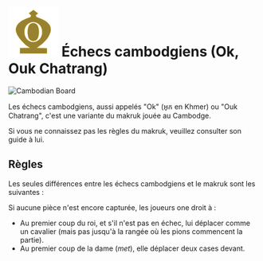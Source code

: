 # ![Cambodian](https://github.com/gbtami/pychess-variants/blob/master/static/icons/cambodian.svg) Échecs cambodgiens (Ok, Ouk Chatrang)

![Cambodian Board](https://github.com/gbtami/pychess-variants/blob/master/static/images/MakrukGuide/Makruk.png?raw=true)

Les échecs cambodgiens, aussi appelés "Ok" (អុក en Khmer) ou "Ouk Chatrang", c'est une variante du makruk jouée au Cambodge.

Si vous ne connaissez pas les règles du makruk, veuillez consulter son guide à lui.

## Règles

Les seules différences entre les échecs cambodgiens et le makruk sont les suivantes :

Si aucune pièce n'est encore capturée, les joueurs one droit à :
* Au premier coup du roi, et s'il n'est pas en échec, lui déplacer comme un cavalier (mais pas jusqu'à la rangée où les pions commencent la partie).
* Au premier coup de la dame (*met*), elle déplacer deux cases devant.
